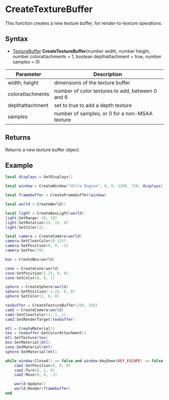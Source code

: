 # CreateTextureBuffer

This function creates a new texture buffer, for render-to-texture operations.

## Syntax

- [TextureBuffer](TextureBuffer.md) **CreateTextureBuffer**(number width, number height, number colorattachments = 1, boolean depthattachment = true, number samples = 0)

| Parameter | Description |
|---|---|
| width, height | dimensions of the texture buffer |
| colorattachments | number of color textures to add, between 0 and 6 |
| depthattachment | set to true to add a depth texture |
| samples | number of samples, or 0 for a non-MSAA texture |

## Returns

Returns a new texture buffer object.

## Example

```lua
local displays = GetDisplays()

local window = CreateWindow("Ultra Engine", 0, 0, 1280, 720, displays[1], WINDOW_CENTER | WINDOW_TITLEBAR)

local framebuffer = CreateFramebuffer(window)

local world = CreateWorld()

local light = CreateBoxLight(world)
light:SetRange(-10, 10)
light:SetRotation(15, 15, 0)
light:SetColor(2)

local camera = CreateCamera(world)
camera:SetClearColor(0.125)
camera:SetPosition(0, 0, -3)
camera:SetFov(70)

box = CreateBox(world)

cone = CreateCone(world)
cone:SetPosition(1.25, 0, 0)
cone:SetColor(0, 0, 1)

sphere = CreateSphere(world)
sphere:SetPosition(-1.25, 0, 0)
sphere:SetColor(1, 0, 0)

texbuffer = CreateTextureBuffer(256, 256)
cam2 = CreateCamera(world)
cam2:SetClearColor(1, 1, 1)
cam2:SetRenderTarget(texbuffer)

mtl = CreateMaterial()
tex = texbuffer:GetColorAttachment()
mtl:SetTexture(tex)
box:SetMaterial(mtl)
cone:SetMaterial(mtl)
sphere:SetMaterial(mtl)

while window:Closed() == false and window:KeyDown(KEY_ESCAPE) == false do
    cam2:SetPosition(0, 0, 0)
    cam2:Turn(0, 1, 0)
    cam2:Move(0, 0, -3)

    world:Update()
    world:Render(framebuffer)
end
```

